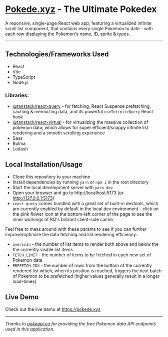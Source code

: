 # [Pokede.xyz](Pokede.xyz) - The Ultimate Pokedex

A reponsive, single-page React web app, featuring a virtualized infinite scroll list component, that contains every single Pokemon to date - with each row displaying the Pokemon's name, ID, sprite & types.

***
## Technologies/Frameworks Used

- React
- Vite
- TypeScript
- Node.js

### Libraries:
- [@tanstack/react-query](https://tanstack.com/query) - for fetching, React Suspense prefetching, caching & memoizing data, and its powerful `useInfiniteQuery` React hook
- [@tanstack/react-virtual](https://tanstack.com/virtual/v3) - for virtualizing the massive collection of pokemon data, which allows for super efficient/snappy infinite list rendering and a smooth scrolling experience
- Sass
- Bulma
- Lodash
## Local Installation/Usage

- Clone this repository to your machine
- Install dependencies by running `yarn` or `npm i` in the root directory
- Start the local development server with `yarn dev`
- Open your browser and go to http://localhost:5173 (or http://127.0.0.1:5173)
- `react-query` comes bundled with a great set of built-in devtools, which are currently enabled by default in the local dev environment - click on the pink flower icon at the bottom-left corner of the page to see the inner workings of RQ's brilliant client-side cache

Feel free to mess around with these params to see if you can further improve/optimize the data fetching and list rendering efficiency:
- `overscan` - the number of list items to render both above and below the the currently visible list items
- `FETCH_LIMIT` - the number of items to be fetched in each new set of Pokemon data
- `PREFETCH_IDX` - the number of rows from the bottom of the currently rendered list which, when its position is reached, triggers the next batch of Pokemon to be prefetched (higher values generally result in a longer load-times)

## Live Demo
Check out the live demo at <https://pokede.xyz>
***
*Thanks to [pokeapi.co](pokeapi.co) for providing the free Pokemon data API endpoints used in this application.*
